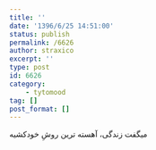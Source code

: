 ```yaml
---
title: ''
date: '1396/6/25 14:51:00'
status: publish
permalink: /6626
author: straxico
excerpt: ''
type: post
id: 6626
category:
    - tytomood
tag: []
post_format: []
---
```

میگفت زندگی، آهسته ترین روشِ خودکشیه